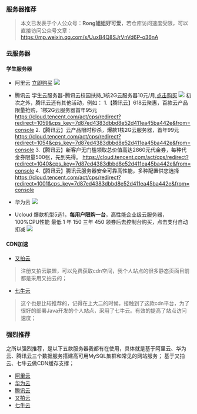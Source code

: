 ### 服务器推荐


> 本文已发表于个人公众号：**Rong姐姐好可爱**，若仓库访问速度受限，可以直接访问公众号文章：https://mp.weixin.qq.com/s/UuxB4Q8SJrVnVd6P-o36nA


### 云服务器

#### 学生服务器

- 阿里云 
[立即购买](https://www.aliyun.com/minisite/goods?userCode=9cpmcmjk)
![](http://cdn.142vip.cn/blog/20200524221326_1590329618656.png)

- 腾讯云
学生云服务器-腾讯云校园扶持_1核2G云服务器10元/月,[点击购买](https://url.cn/5snHjqQG)
![](http://cdn.142vip.cn/blog/20200524220848_1590329348418.png)
初次之外，腾讯云还有其他活动，例如：
1.【腾讯云】618云聚惠，百款云产品限量抢购，1核2G云服务器首年95元
https://cloud.tencent.com/act/cps/redirect?redirect=1059&cps_key=7d87ed4383dbbd8e52d411ea45ba442e&from=console
2.【腾讯云】云产品限时秒杀，爆款1核2G云服务器，首年99元
https://cloud.tencent.com/act/cps/redirect?redirect=1054&cps_key=7d87ed4383dbbd8e52d411ea45ba442e&from=console
3.【腾讯云】新客户无门槛领取总价值高达2860元代金券，每种代金券限量500张，先到先得。
https://cloud.tencent.com/act/cps/redirect?redirect=1040&cps_key=7d87ed4383dbbd8e52d411ea45ba442e&from=console
4.【腾讯云】腾讯云服务器安全可靠高性能，多种配置供您选择
https://cloud.tencent.com/act/cps/redirect?redirect=1001&cps_key=7d87ed4383dbbd8e52d411ea45ba442e&from=console
- 华为云
![](http://cdn.142vip.cn/blog/20200524221122_1590329614903.png)
- Ucloud
爆款机型5选1，**每用户限购一台**，高性能企业级云服务器，100%CPU性能 
最低 1 年 150 三年 450
领券后去控制台购买，点击支付自动扣减
![](http://cdn.142vip.cn/blog/20200524222002_1590330050299.png)

#### CDN加速

- [又拍云](https://console.upyun.com/register/?invite=r1m7SIvwL)

> 注册又拍云联盟，可以免费获取cdn空间，我个人站点的很多静态页面目前都是采用又拍云的；

- [七牛云](https://portal.qiniu.com/signup?code=1hiijjj77bxhu)

> 这个也是比较推荐的，记得在上大二的时候，接触到了这款cdn平台，为了很好的部署Java开发的个人站点，采用了七牛云。有效的提高了站点访问速度；

### 强烈推荐
之所以强烈推荐，是以下五款服务器我都有在使用，具体就是基于阿里云、华为云、腾讯云三个数据服务搭建高可用MySQL集群和常见的网站服务；
基于又拍云、七牛云做CDN缓存支撑；

  - [阿里云](https://www.aliyun.com/minisite/goods?userCode=9cpmcmjk)
  - [华为云](https://www.huaweicloud.com/)
  - [腾讯云](https://cloud.tencent.com/)
  - [又拍云](https://console.upyun.com/register/?invite=r1m7SIvwL)
  - [七牛云](https://portal.qiniu.com/signup?code=1hiijjj77bxhu)

